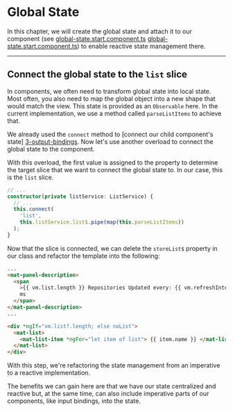 # Global State

In this chapter, we will create the global state and attach it to our component (see [global-state.start.component.ts] [global-state.start.component.ts]) to enable reactive state management there.

---

## Connect the global state to the `list` slice

In components, we often need to transform global state into local state. Most often, you also need to map the global object into a new shape that would match the view. This state is provided as an `Observable` here.
In the current implementation, we use a method called `parseListItems` to achieve that.

We already used the `connect` method to [connect our child component's state] [3-output-bindings].
Now let's use another overload to connect the global state to the component.

With this overload, the first value is assigned to the property to determine the
target slice that we want to connect the global state to. In our case, this is the `list` slice.

```typescript
// ...
constructor(private listService: ListService) {
  // ...
  this.connect(
    'list',
    this.listService.list$.pipe(map(this.parseListItems))
  );
}
```

Now that the slice is connected, we can delete the `storeList$` property in our class and refactor the template into the following:

```html
...
<mat-panel-description>
  <span
    >{{ vm.list.length }} Repositories Updated every: {{ vm.refreshInterval }}
    ms
  </span>
</mat-panel-description>
...

<div *ngIf="vm.list?.length; else noList">
  <mat-list>
    <mat-list-item *ngFor="let item of list"> {{ item.name }} </mat-list-item>
  </mat-list>
</div>
```

With this step, we're refactoring the state management from an imperative to a reactive implementation.

The benefits we can gain here are that we have our state centralized and reactive but, at the same time, can also include
imperative parts of our components, like input bindings, into the state.

[global-state.start.component.ts]: https://github.com/rx-angular/rx-angular/blob/master/apps/demos/src/app/features/tutorials/basics/4-global-state/global-state.start.component.ts
[3-output-bindings]: https://github.com/rx-angular/rx-angular/tree/master/apps/demos/src/app/features/tutorials/basics/3-output-bindings
